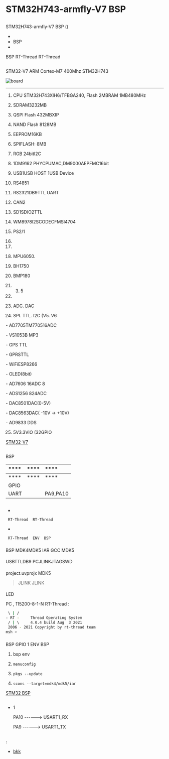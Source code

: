 # STM32H743-armfly-V7  BSP

## 

 STM32H743-armfly-V7  BSP () 



- 
- BSP 
- 

 BSP RT-Thread  RT-Thread 

## 

STM32-V7  ARM Cortex-M7  400Mhz STM32H743 



![board](figures/board.jpg)

 **** 

1. CPU STM32H743XIH6/TFBGA240, Flash 2MBRAM 1MB480MHz

2. SDRAM3232MB

3. QSPI Flash  432MBXIP

4. NAND Flash  8128MB

5. EEPROM16KB

6. SPIFLASH: 8MB

7. RGB 24bitI2C

8. 1DM9162 PHYCPUMAC,DM9000AEPFMC16bit

9. USB1USB HOST 1USB Device 

10. RS4851

11. RS2321DB9TTL UART

12. CAN2

13. SD1SDIO2TTL

14. WM8978I2SCODECFMSI4704

15. PS2/1

16. 

17. 

18. MPU6050. 

19. BH1750

20. BMP180

21. 3. 5

22. 

23. ADC. DAC

24. SPI. TTL. I2C (V5. V6

\- AD7705TM770516ADC

\- VS1053B MP3

\- GPS TTL

\- GPRSTTL

\- WiFiESP8266

\- OLED(8bit)

\- AD7606  16ADC 8

\- ADS1256 824ADC

\- DAC8501DAC(0-5V)

\- DAC8563DAC( -10V -> +10V)

\- AD9833 DDS   

25. 5V3.3VIO (32GPIO

 [STM32-V7](https://armfly.taobao.com/index.htm)

## 

 BSP 

| ****      | **** | ****                              |
| :----------------- | :----------: | :------------------------------------- |
| ****      | **** | ****                              |
| GPIO              |          |                                      |
| UART              |          | PA9,PA10                                     |

## 



- 

     RT-Thread  RT-Thread  

- 

     RT-Thread  ENV  BSP 


### 

 BSP  MDK4MDK5  IAR  GCC  MDK5 

#### 

USBTTLDB9 PCJLINKJTAGSWD

#### 

 project.uvprojx  MDK5 

>  JLINK  JLINK 

#### 

LED

 PC , 115200-8-1-N RT-Thread :

```bash
 \ | /
- RT -     Thread Operating System
 / | \     4.0.4 build Aug  3 2021
 2006 - 2021 Copyright by rt-thread team
msh >
```
### 

 BSP  GPIO  1  ENV BSP 

1.  bsp  env 

2. `menuconfig`

3. `pkgs --update`

4. `scons --target=mdk4/mdk5/iar` 

 [STM32  BSP ](../docs/STM32BSP.md)

## 

- 1 

    PA10     ------> USART1_RX

    PA9     ------> USART1_TX 

## 

:

-  [bkk](https://github.com/ghmoai )